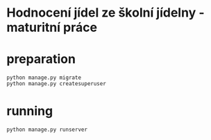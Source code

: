 # Hodnocení jídel ze školní jídelny - maturitní práce

# preparation
```
python manage.py migrate
python manage.py createsuperuser
```

# running
```
python manage.py runserver
```

